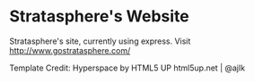 # Stratasphere's Website

Stratasphere's site, currently using express. Visit http://www.gostratasphere.com/

Template Credit:
Hyperspace by HTML5 UP
html5up.net | @ajlk
